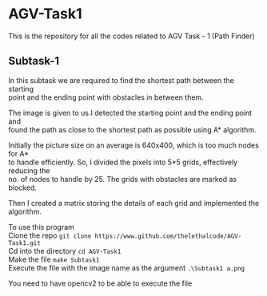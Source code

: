 # AGV-Task1

This is the repository for all the codes related to AGV Task - 1 (Path Finder)

## Subtask-1

In this subtask we are required to find the shortest path between the starting\
point and the ending point with obstacles in between them.

The image is given to us.I detected the starting point and the ending point and\
found the path as close to the shortest path as possible using A* algorithm.

Initially the picture size on an average is 640x400, which is too much nodes for A*\
to handle efficiently. So, I divided the pixels into 5*5 grids, effectively reducing the\
no. of nodes to handle by 25. The grids with obstacles are marked as blocked.

Then I created a matrix storing the details of each grid and implemented the algorithm.

To use this program\
Clone the repo 
`git clone https://www.github.com/thelethalcode/AGV-Task1.git`\
Cd into the directory
`cd AGV-Task1`\
Make the file 
`make Subtask1`\
Execute the file with the image name as the argument 
`.\Subtask1 a.png`

You need to have opencv2 to be able to execute the file

